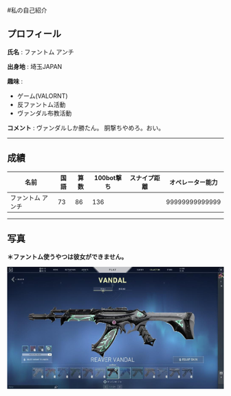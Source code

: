 #私の自己紹介

## プロフィール
**氏名** : ファントム アンチ  
  
**出身地** : 埼玉JAPAN  
  
**趣味** :
- ゲーム(VALORNT)  
- 反ファントム活動  
- ヴァンダル布教活動  

**コメント** : ヴァンダルしか勝たん。  胴撃ちやめろ。おい。  

***

## 成績  
|名前|国語|算数|100bot撃ち|スナイプ距離|オペレーター能力|
|--|--|--|--|--|--|
|ファントム アンチ|73|86|136||99999999999999|

***

## 写真  

**＊ファントム使うやつは彼女ができません。**  
  
![Vandal](vandal.jfif)
